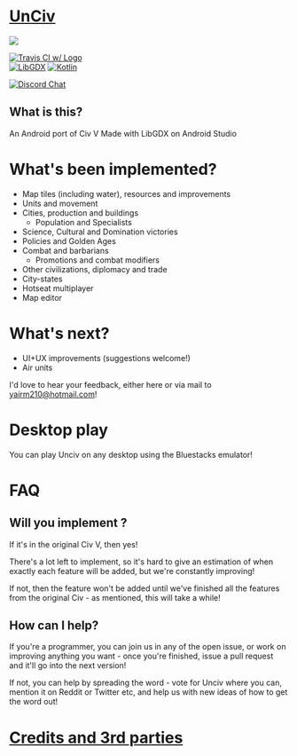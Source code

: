 # [UnCiv](https://play.google.com/store/apps/details?id=com.unciv.app)

![](https://lh3.googleusercontent.com/UKRJog9ZI6w93hYLf_VXIKP5gRU9jP8IW3Ka9FhbFasdMjiFTA-ktmGzCMD-HFMsZw=w1920-h867-rw)

[![Travis CI w/ Logo](https://img.shields.io/travis/yairm210/UnCiv/master.svg?logo=travis)](https://travis-ci.org/yairm210/UnCiv)  
[![LibGDX](https://img.shields.io/badge/libgdx-1.9.9-red.svg)](https://libgdx.badlogicgames.com/)
[![Kotlin](https://img.shields.io/badge/kotlin-1.3.10-orange.svg)](http://kotlinlang.org/)

[![Discord Chat](https://img.shields.io/discord/586194543280390151.svg)](https://discord.gg/bjrB4Xw)  


## What is this?

An Android port of Civ V
Made with LibGDX on Android Studio

# What's been implemented?

* Map tiles (including water), resources and improvements
* Units and movement
* Cities, production and buildings
  * Population and Specialists
* Science, Cultural and Domination victories
* Policies and Golden Ages
* Combat and barbarians
   * Promotions and combat modifiers
* Other civilizations, diplomacy and trade
* City-states
* Hotseat multiplayer
* Map editor

# What's next?

* UI+UX improvements (suggestions welcome!)
* Air units

I'd love to hear your feedback, either here or via mail to yairm210@hotmail.com!

# Desktop play

You can play Unciv on any desktop using the Bluestacks emulator!

# FAQ

## Will you implement <feature>?

If it's in the original Civ V, then yes!

There's a lot left to implement, so it's hard to give an estimation of when exactly each feature will be added, but we're constantly improving!

If not, then the feature won't be added until we've finished all the features from the original Civ - as mentioned, this will take a while!

## How can I help?

If you're a programmer, you can join us in any of the open issue, or work on improving anything you want - once you're finished, issue a pull request and it'll go into the next version!

If not, you can help by spreading the word - vote for Unciv where you can, mention it on Reddit or Twitter etc, and help us with new ideas of how to get the word out!

# [Credits and 3rd parties](Credits.md)
